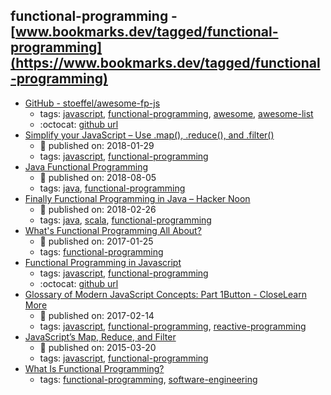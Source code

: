 functional-programming - [www.bookmarks.dev/tagged/functional-programming](https://www.bookmarks.dev/tagged/functional-programming)
---
* [GitHub - stoeffel/awesome-fp-js](https://github.com/stoeffel/awesome-fp-js#readme)
    * tags: [javascript](../tagged/javascript.md), [functional-programming](../tagged/functional-programming.md), [awesome](../tagged/awesome.md), [awesome-list](../tagged/awesome-list.md)
    * :octocat: [github url](https://github.com/stoeffel/awesome-fp-js)
* [Simplify your JavaScript – Use .map(), .reduce(), and .filter()](https://medium.com/poka-techblog/simplify-your-javascript-use-map-reduce-and-filter-bd02c593cc2d)
    * :calendar: published on: 2018-01-29
    * tags: [javascript](../tagged/javascript.md), [functional-programming](../tagged/functional-programming.md)
* [Java Functional Programming](http://tutorials.jenkov.com/java-functional-programming/index.html)
    * :calendar: published on: 2018-08-05
    * tags: [java](../tagged/java.md), [functional-programming](../tagged/functional-programming.md)
* [Finally Functional Programming in Java – Hacker Noon](https://hackernoon.com/finally-functional-programming-in-java-ad4d388fb92e)
    * :calendar: published on: 2018-02-26
    * tags: [java](../tagged/java.md), [scala](../tagged/scala.md), [functional-programming](../tagged/functional-programming.md)
* [What's Functional Programming All About?](http://www.lihaoyi.com/post/WhatsFunctionalProgrammingAllAbout.html)
    * :calendar: published on: 2017-01-25
    * tags: [functional-programming](../tagged/functional-programming.md)
* [Functional Programming in Javascript](http://reactivex.io/learnrx/)
    * tags: [javascript](../tagged/javascript.md), [functional-programming](../tagged/functional-programming.md)
    * :octocat: [github url](https://github.com/ReactiveX/learnrx)
* [Glossary of Modern JavaScript Concepts: Part 1Button - CloseLearn More](https://auth0.com/blog/glossary-of-modern-javascript-concepts/)
    * :calendar: published on: 2017-02-14
    * tags: [javascript](../tagged/javascript.md), [functional-programming](../tagged/functional-programming.md), [reactive-programming](../tagged/reactive-programming.md)
* [JavaScript’s Map, Reduce, and Filter](https://danmartensen.svbtle.com/javascripts-map-reduce-and-filter)
    * :calendar: published on: 2015-03-20
    * tags: [javascript](../tagged/javascript.md), [functional-programming](../tagged/functional-programming.md)
* [What Is Functional Programming?](http://blog.jenkster.com/2015/12/what-is-functional-programming.html)
    * tags: [functional-programming](../tagged/functional-programming.md), [software-engineering](../tagged/software-engineering.md)
